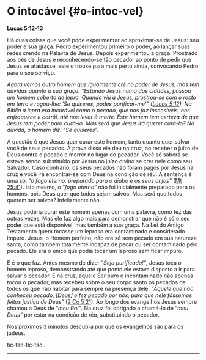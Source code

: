 # O intocável {#o-intoc-vel}

[**Lucas 5:12-13**](http://bibliaonline.com.br/acf/lc/5/12-13)

Há duas coisas que você pode experimentar ao aproximar-se de Jesus: seu poder e sua graça. Pedro experimentou primeiro o poder, ao lançar suas redes crendo na Palavra de Jesus. Depois experimentou a graça. Prostrado aos pés de Jesus e reconhecendo-se tão pecador ao ponto de pedir que Jesus se afastasse, este o trouxe para mais perto ainda, convocando Pedro para o seu serviço.

_Agora vemos outro homem que igualmente crê no poder de Jesus, mas tem dúvidas quanto à sua graça. “Estando Jesus numa das cidades, passou um homem coberto de lepra. Quando viu a Jesus, prostrou-se com o rosto em terra e rogou-lhe: ‘Se quiseres, podes purificar-me’” (_[_Lucas 5:12_](http://bibliaonline.com.br/acf/lc/5/12)_). Na Bíblia a lepra era incurável como o pecado, que nos faz insensíveis, nos enfraquece e corrói, até nos levar à morte. Este homem tem certeza de que Jesus tem poder para curá-lo. Mas será que Jesus irá querer curá-lo? Na dúvida, o homem diz: “Se quiseres”._

A questão é que Jesus quer curar este homem, tanto quanto quer salvar você de seus pecados. A prova disso ele deu na cruz, ao receber o juízo de Deus contra o pecado e morrer no lugar do pecador. Você só saberá se estava sendo substituído por Jesus no juízo divino se crer nele como seu Salvador. Caso contrário, os seus pecados não foram pagos por Jesus na cruz e você irá encontrar-se com Deus na condição de réu. A sentença é uma só: “_o fogo eterno, preparado para o diabo e os seus anjos”_ ([Mt 25:41](http://bibliaonline.com.br/acf/mt/25/41)). Isto mesmo, o “_fogo eterno”_ não foi inicialmente preparado para os homens, pois Deus quer que todos sejam salvos. Mas será que todos querem ser salvos? Infelizmente não.

Jesus poderia curar este homem apenas com uma palavra, como fez das outras vezes. Mas ele faz algo mais para demonstrar que não é só o seu poder que está disponível, mas também a sua graça. Na Lei do Antigo Testamento quem tocasse um leproso era contaminado e considerado impuro. Jesus, o Homem perfeito, não era só sem pecado em sua natureza santa, como também totalmente incapaz de pecar ou ser contaminado pelo pecado. Ele era o único que podia tocar um leproso sem ficar impuro.

E é o que faz. Antes mesmo de dizer “_Seja purificado!”_, Jesus toca o homem leproso, demonstrando até que ponto ele estava disposto a ir para salvar o pecador. E na cruz, aquele Ser puro e incontaminado não apenas tocou o pecador, mas recebeu sobre o seu corpo santo os pecados de todos os que irão habitar para sempre na presença dele. “_Àquele que não conheceu pecado, [Deus] o fez pecado por nós; para que nele fôssemos feitos justiça de Deus”_ ([2 Co 5:21](http://bibliaonline.com.br/acf/2co/5/21)). Ao longo dos evangelhos Jesus sempre chamou a Deus de “_meu Pai”_. Na cruz foi obrigado a chamá-lo de “_meu Deus”_ por estar na condição de réu, substituindo o pecador.

Nos próximos 3 minutos descubra por que os evangelhos são para os judeus.

tic-tac-tic-tac...

*****